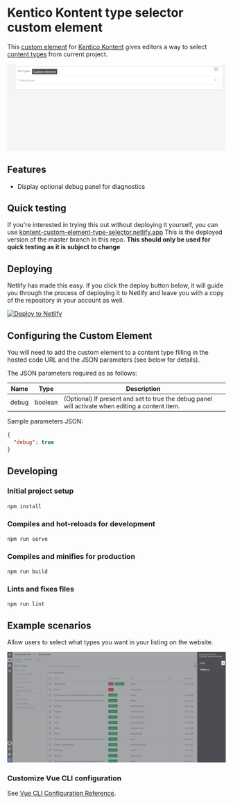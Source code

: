 # Kentico Kontent type selector custom element

This [custom element](https://docs.kontent.ai/tutorials/develop-apps/integrate/integrating-your-own-content-editing-features) for [Kentico Kontent](https://kontent.ai) gives editors a way to select [content types](https://docs.kontent.ai/tutorials/manage-kontent/content-modeling/create-and-delete-content-types) from current project.

![content types custom element demo](./types-selector-demo.gif)

## Features

- Display optional debug panel for diagnostics

## Quick testing

If you're interested in trying this out without deploying it yourself, you can use [kontent-custom-element-type-selector.netlify.app](kontent-custom-element-type-selector.netlify.app) This is the deployed version of the master branch in this repo. **This should only be used for quick testing as it is subject to change**

## Deploying

Netlify has made this easy. If you click the deploy button below, it will guide you through the process of deploying it to Netlify and leave you with a copy of the repository in your account as well.


[![Deploy to Netlify](https://www.netlify.com/img/deploy/button.svg)](https://app.netlify.com/start/deploy?repository=https://github.com/Simply007/kontent-custom-element-type-selector)

## Configuring the Custom Element

You will need to add the custom element to a content type filling in the hosted code URL and the JSON parameters (see below for details).

The JSON parameters required as as follows:

| Name     | Type   | Description |
| -------- | ------ | ----------- |
| debug    | boolean | (Optional) If present and set to true the debug panel will activate when editing a content item. |

Sample parameters JSON:

```json
{
  "debug": true
}
```

## Developing

### Initial project setup

```console
npm install
```

### Compiles and hot-reloads for development

```console
npm run serve
```

### Compiles and minifies for production

```console
npm run build
```

### Lints and fixes files

```console
npm run lint
```

## Example scenarios

Allow users to select what types you want in your listing on the website.

![content types custom element showcase](./types-selector-showcase.gif)


### Customize Vue CLI configuration

See [Vue CLI Configuration Reference](https://cli.vuejs.org/config/).
